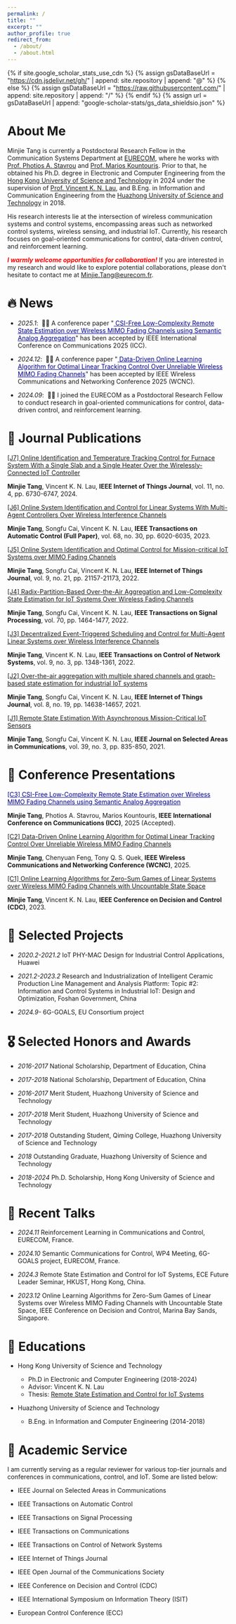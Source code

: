 ```yaml
---
permalink: /
title: ""
excerpt: ""
author_profile: true
redirect_from: 
  - /about/
  - /about.html
---
```


{% if site.google_scholar_stats_use_cdn %}
{% assign gsDataBaseUrl = "https://cdn.jsdelivr.net/gh/" | append: site.repository | append: "@" %}
{% else %}
{% assign gsDataBaseUrl = "https://raw.githubusercontent.com/" | append: site.repository | append: "/" %}
{% endif %}
{% assign url = gsDataBaseUrl | append: "google-scholar-stats/gs_data_shieldsio.json" %}


# About Me

Minjie Tang is currently a Postdoctoral Research Fellow in the Communication Systems Department at <a href='https://www.eurecom.fr/'>EURECOM</a>, where he works with <a href='http://photios-stavrou.com/'>Prof. Photios A. Stavrou</a> and <a href='https://scholar.google.com/citations?user=QG9iXtUAAAAJ&hl=en'>Prof. Marios Kountouris</a>. Prior to that, he obtained his Ph.D. degree in Electronic and Computer Engineering from the <a href='https://hkust.edu.hk/'>Hong Kong University of Science and Technology</a> in 2024 under the supervision of <a href='https://eeknlau.home.ece.ust.hk/HKUST-Office-HomePage/HKUST_Home.html'>Prof. Vincent K. N. Lau</a>, and B.Eng. in Information and Communication Engineering from the <a href='https://hust.edu.cn/'>Huazhong University of Science and Technology</a> in 2018.

His research interests lie at the intersection of wireless communication systems and control systems, encompassing areas such as networked control systems, wireless sensing, and industrial IoT. Currently, his research focuses on goal-oriented communications for control, data-driven control, and reinforcement learning.

<span style="color:red; font-style:italic;"><strong>I warmly welcome opportunities for collaboration!</strong> </span> If you are interested in my research and would like to explore potential collaborations, please don't hesitate to contact me at Minjie.Tang@eurecom.fr.



# 🔥 News

- *2025.1*: &nbsp;🎉🎉 A conference paper "<u style="color: #00008B;"> CSI-Free Low-Complexity Remote State Estimation over Wireless MIMO Fading Channels using Semantic Analog Aggregation</u>" has been accepted by IEEE International Conference on Communications 2025 (ICC).

- *2024.12*: &nbsp;🎉🎉 A conference paper "<u style="color: #00008B;"> Data-Driven Online Learning Algorithm for Optimal Linear Tracking Control Over Unreliable Wireless MIMO Fading Channels</u>" has been accepted by IEEE Wireless Communications and Networking Conference 2025 (WCNC).

- *2024.09*: &nbsp;🎉🎉 I joined the EURECOM as a Postdoctoral Research Fellow to conduct research in goal-oriented communications for control, data-driven control, and reinforcement learning.



# 📝 Journal Publications 

[[J7] Online Identification and Temperature Tracking Control for Furnace System With a Single Slab and a Single Heater Over the Wirelessly-Connected IoT Controller](https://ieeexplore.ieee.org/abstract/document/10239511)

**Minjie Tang**, Vincent K. N. Lau, **IEEE Internet of Things Journal**, vol. 11, no. 4, pp. 6730-6747, 2024.


[[J6] Online System Identification and Control for Linear Systems With Multi-Agent Controllers Over Wireless Interference Channels](https://ieeexplore.ieee.org/abstract/document/9998988)

**Minjie Tang**, Songfu Cai, Vincent K. N. Lau, **IEEE Transactions on Automatic Control (Full Paper)**, vol. 68, no. 30, pp. 6020-6035, 2023.


[[J5] Online System Identification and Optimal Control for Mission-critical IoT Systems over MIMO Fading Channels](https://ieeexplore.ieee.org/abstract/document/9777769)

**Minjie Tang**, Songfu Cai, Vincent K. N. Lau, **IEEE Internet of Things Journal**, vol. 9, no. 21, pp. 21157-21173, 2022.



[[J4] Radix-Partition-Based Over-the-Air Aggregation and Low-Complexity State Estimation for IoT Systems Over Wireless Fading Channels](https://ieeexplore.ieee.org/abstract/document/9735326)

**Minjie Tang**, Songfu Cai, Vincent K. N. Lau, **IEEE Transactions on Signal Processing**, vol. 70, pp. 1464-1477, 2022.


[[J3] Decentralized Event-Triggered Scheduling and Control for Multi-Agent Linear Systems over Wireless Interference Channels](https://ieeexplore.ieee.org/abstract/document/9720089)

**Minjie Tang**, Vincent K. N. Lau, **IEEE Transactions on Control of Network Systems**, vol. 9, no. 3, pp. 1348-1361, 2022.


[[J2] Over-the-air aggregation with multiple shared channels and graph-based state estimation for industrial IoT systems](https://ieeexplore.ieee.org/abstract/document/9395697)

**Minjie Tang**, Songfu Cai, Vincent K. N. Lau, **IEEE Internet of Things Journal**, vol. 8, no. 19, pp. 14638-14657, 2021.


[[J1] Remote State Estimation With Asynchronous Mission-Critical IoT Sensors](https://ieeexplore.ieee.org/abstract/document/9174850)

**Minjie Tang**, Songfu Cai, Vincent K. N. Lau, **IEEE Journal on Selected Areas in Communications**, vol. 39, no. 3, pp. 835-850, 2021.


# 📝 Conference Presentations 

<u style="color: #00008B;">[C3] CSI-Free Low-Complexity Remote State Estimation over Wireless MIMO Fading Channels using Semantic Analog Aggregation </u>

**Minjie Tang**,  Photios A. Stavrou, Marios Kountouris, **IEEE International Conference on Communications (ICC)**,  2025 (Accepted).

[[C2] Data-Driven Online Learning Algorithm for Optimal Linear Tracking Control Over Unreliable Wireless MIMO Fading Channels](https://ieeexplore.ieee.org/abstract/document/10978127)

**Minjie Tang**,  Chenyuan Feng, Tony Q. S. Quek, **IEEE Wireless Communications and Networking Conference  (WCNC)**,  2025.




[[C1] Online Learning Algorithms for Zero-Sum Games of Linear Systems over Wireless MIMO Fading Channels with Uncountable State Space](https://ieeexplore.ieee.org/abstract/document/10383297)

**Minjie Tang**,  Vincent K. N. Lau, **IEEE Conference on Decision and Control (CDC)**,  2023.


# 📝 Selected Projects 

- *2020.2-2021.2* IoT PHY-MAC Design for Industrial Control Applications, Huawei
  
- *2021.2-2023.2*  Research and Industrialization of Intelligent Ceramic Production Line Management and Analysis Platform: Topic #2: Information and Control Systems in Industrial IoT: Design and Optimization, Foshan Government, China
  
- *2024.9-* 6G-GOALS, EU Consortium project  




# 🎖 Selected Honors and Awards

- *2016-2017* National Scholarship, Department of Education, China
  
- *2017-2018*  National Scholarship, Department of Education, China
  
- *2016-2017* Merit Student, Huazhong University of Science and Technology
  
- *2017-2018* Merit Student, Huazhong University of Science and Technology
  
- *2017-2018* Outstanding Student, Qiming College, Huazhong University of Science and Technology
  
- *2018* Outstanding Graduate, Huazhong University of Science and Technology
  
- *2018-2024* Ph.D. Scholarship, Hong Kong University of Science and Technology


  

# 📝 Recent Talks 

- *2024.11* Reinforcement Learning in Communications and Control, EURECOM, France.
  
- *2024.10* Semantic Communications for Control, WP4 Meeting, 6G-GOALS project, EURECOM, France.
  
- *2024.3*  Remote State Estimation and Control for IoT Systems, ECE Future Leader Seminar, HKUST, Hong Kong, China.
  
- *2023.12* Online Learning Algorithms for Zero-Sum Games of Linear Systems over Wireless MIMO Fading Channels with Uncountable State Space, IEEE Conference on Decision and 
            Control, Marina Bay Sands, Singapore.


# 📖 Educations

-  Hong Kong University of Science and Technology
    -  Ph.D in Electronic and Computer Engineering (2018-2024)
    -  Advisor: Vincent K. N. Lau
    -  Thesis: <a href='https://lbezone.hkust.edu.hk/pdfviewer/web/viewer.php?file=aHR0cHM6Ly9sYmV6b25lLmhrdXN0LmVkdS5oay9vYmovMS9vLzk5MTAxMzM0MDM1MzUwMzQxMi85OTEwMTMzNDAzNTM1MDM0MTIucGRm#page=1'>Remote State Estimation and Control for IoT Systems</a>

 -  Huazhong University of Science and Technology
    -  B.Eng. in Information and Computer Engineering (2014-2018)

 
# 💬 Academic Service

I am currently serving as a regular reviewer for various top-tier journals and conferences  in communications, control, and IoT. Some are listed below:

- IEEE Journal on Selected Areas in Communications

- IEEE Transactions on Automatic Control
  
- IEEE Transactions on Signal Processing
  
- IEEE Transactions on Communications
  
- IEEE Transactions on Control of Network Systems
  
- IEEE Internet of Things Journal

- IEEE Open Journal of the Communications Society

  
- IEEE Conference on Decision and Control (CDC)

- IEEE International Symposium on Information Theory (ISIT)
  
- European Control Conference (ECC)



